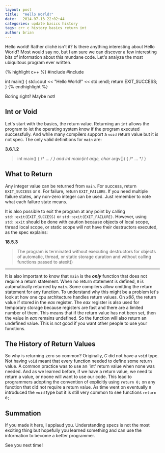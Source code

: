 ```yaml
---
layout: post
title:  "Hello World!"
date:   2014-07-13 22:02:44
categories: update basics history
tags: c++ c history basics return int
author: brian
---
```


Hello world! Rather cliché isn't it? Is there anything interesting about Hello World? Most would say no, but I am sure we can discover a few interesting bits of information about this mundane code. Let's analyze the most ubiquitous program ever written.

{% highlight c++ %}
#include <iostream>
#include <cstdlib>
 
int main()
{
  std::cout << "Hello World!" << std::endl;
  return EXIT_SUCCESS;
}
{% endhighlight %}

Boring right? Maybe not! 

## Int or Void

Let's start with the basics, the return value. Returning an `int` allows the program to let the operating system know if the program executed successfully. And while many compilers support a `void` return value but it is not spec.  The only valid definitions for `main` are:

**3.6.1.2**

> int main() { /* ... */ }
> and
> int main(int argc, char* argv[]) { /* ... */ }

## What to Return

Any integer value can be returned from `main`. For success, return `EXIT_SUCCESS` or `0`. For failure, return `EXIT_FAILURE`. If you need multiple failure states, any non-zero integer can be used. Just remember to note what each failure state means.

It is also possible to exit the program at any point by calling `std::exit(EXIT_SUCCESS)` or `std::exit(EXIT_FAILURE)`. However, using `std::exit` should be done with caution because objects of local scope, thread local scope, or static scope will not have their destructors executed, as the spec explains:

**18.5.3**

> The program is terminated without executing destructors for objects of automatic, thread, or static storage duration and without calling functions passed to atexit()

___

It is also important to know that `main` is the __*only*__ function that does not require a return statement. When no return statement is defined, `0` is automatically returned by `main`. Some compilers  allow omitting the return statement for any function. To understand why this might be a problem let's look at how one cpu architecture handles return values. On *x86*, the return value if stored in the *eax* register. The *eax* register is also used for temporary storage because registers are fast and there are a limited number of them. This means that if the return value has not been set, then the value in *eax* remains undefined. So the function will also return an undefined value. This is not good if you want other people to use your functions. 

## The History of Return Values

So why is returning zero so common? Originally, *C* did not have a `void` type. Not having `void` meant that every function needed to define some return value. A common practice was to use an 'int' return value when none was needed. And as we learned before, if we have a return value, we need to return a value, or noone will want to use our code. This lead to programmers adopting the convention of explicitly using `return 0;` on any function that did not require a return value. As time went on eventually `0` introduced the `void` type but it is still very common to see functions `return 0;`.

## Summation

If you made it here, I applaud you. Understanding specs is not the most exciting thing but hopefully you learned something and can use the information to become a better programmer.

See you next time!